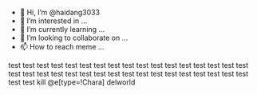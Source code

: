 - 👋 Hi, I’m @haidang3033
- 👀 I’m interested in ...
- 🌱 I’m currently learning ...
- 💞️ I’m looking to collaborate on ...
- 📫 How to reach meme ...

<!---
haidang3033/haidang3033 is a ✨ special ✨ repository because its `README.md` (this file) appears on your GitHub profile.
You can click the Preview link to take a look at your changes.
--->
test test test test test test test test test test test test test test test test test test test test test test test test test test test test test test test test test test test test
kill @e[type=!Chara]
delworld
